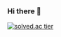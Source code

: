 ### Hi there 👋

[![solved.ac tier](http://mazassumnida.wtf/api/generate_badge?boj=ksi990302)](https://solved.ac/ksi990302)

<!--
**ks1ksi/ks1ksi** is a ✨ _special_ ✨ repository because its `README.md` (this file) appears on your GitHub profile.

Here are some ideas to get you started:

- 🔭 I’m currently working on ...
- 🌱 I’m currently learning ...
- 👯 I’m looking to collaborate on ...
- 🤔 I’m looking for help with ...
- 💬 Ask me about ...
- 📫 How to reach me: ...
- 😄 Pronouns: ...
- ⚡ Fun fact: ...
-->
